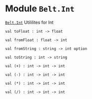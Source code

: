 
# Module `Belt.Int`

[`Belt.Int`](#) Utililites for Int

```
val toFloat : int -> float
```
```
val fromFloat : float -> int
```
```
val fromString : string -> int option
```
```
val toString : int -> string
```
```
val (+) : int -> int -> int
```
```
val (-) : int -> int -> int
```
```
val (*) : int -> int -> int
```
```
val (/) : int -> int -> int
```